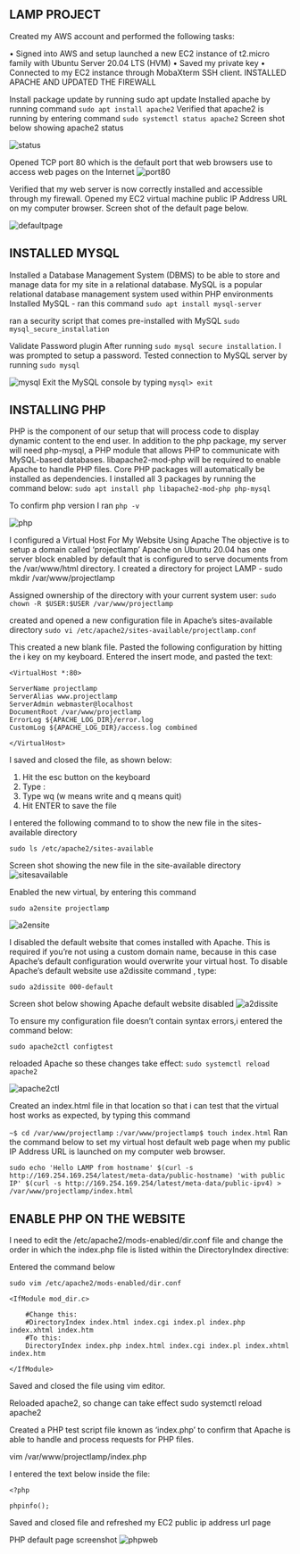 ## LAMP PROJECT

Created my AWS account and performed the following tasks:

• Signed into AWS and setup launched a new EC2 instance of t2.micro family with Ubuntu Server 20.04 LTS (HVM)
• Saved my private key
• Connected to my EC2 instance through MobaXterm SSH client.
INSTALLED APACHE AND UPDATED THE FIREWALL

Install package update by running sudo apt update
Installed apache by running command `sudo apt install apache2`
Verified that apache2 is running by entering command `sudo systemctl status apache2`
Screen shot below showing apache2 status

![status](images/status.png)

Opened TCP port 80 which is the default port that web browsers use to access web pages on the Internet
![port80](images/port80.png)

Verified that my web server is now correctly installed and accessible through my firewall. Opened my EC2 virtual machine public IP Address URL on my computer browser.
Screen shot of the default page below.

![defaultpage](images/defaultpage.png)

## INSTALLED MYSQL

Installed a Database Management System (DBMS) to be able to store and manage data for my site in a relational database. MySQL is a popular relational database management system used within PHP environments
Installed MySQL - ran this command
`sudo apt install mysql-server`

ran a security script that comes pre-installed with MySQL
`sudo mysql_secure_installation`

Validate Password plugin
After running `sudo mysql secure installation`. I was prompted to setup a password.
Tested connection to MySQL server by running `sudo mysql`

![mysql](images/mysql.png)
Exit the MySQL console by typing `mysql> exit`

## INSTALLING PHP

PHP is the component of our setup that will process code to display dynamic content to the end user.
In addition to the php package, my server will need php-mysql, a PHP module that allows PHP to communicate with MySQL-based databases.
libapache2-mod-php will be required to enable Apache to handle PHP files. Core PHP packages will automatically be installed as dependencies.
I installed all 3 packages by running the command below:
`sudo apt install php libapache2-mod-php php-mysql`

To confirm php version I ran `php -v`

![php](images/php.png)

I configured a Virtual Host For My Website Using Apache
The objective is to setup a domain called ‘projectlamp’
Apache on Ubuntu 20.04 has one server block enabled by default that is configured to serve documents from the /var/www/html directory.
I created a directory for project LAMP - sudo mkdir /var/www/projectlamp

Assigned ownership of the directory with your current system user:
`sudo chown -R $USER:$USER /var/www/projectlamp`

created and opened a new configuration file in Apache’s sites-available directory
`sudo vi /etc/apache2/sites-available/projectlamp.conf`

This created a new blank file. Pasted the following configuration by hitting the i key on my keyboard. Entered the insert mode, and pasted the text:

`<VirtualHost *:80>`

    ServerName projectlamp
    ServerAlias www.projectlamp
    ServerAdmin webmaster@localhost
    DocumentRoot /var/www/projectlamp
    ErrorLog ${APACHE_LOG_DIR}/error.log
    CustomLog ${APACHE_LOG_DIR}/access.log combined

`</VirtualHost>`

I saved and closed the file, as shown below:

1. Hit the esc button on the keyboard
2. Type :
3. Type wq (w means write and q means quit)
4. Hit ENTER to save the file

I entered the following command to to show the new file in the sites-available directory

`sudo ls /etc/apache2/sites-available`

Screen shot showing the new file in the site-available directory
![sitesavailable](images/sitesavailable.png)

Enabled the new virtual, by entering this command

`sudo a2ensite projectlamp`

![a2ensite](images/a2ensite.png)

I disabled the default website that comes installed with Apache. This is required if you’re not using a custom domain name, because in this case Apache’s default configuration would overwrite your virtual host. To disable Apache’s default website use a2dissite command , type:

`sudo a2dissite 000-default`

Screen shot below showing Apache default website disabled
![a2dissite](images/a2dissite.png)

To ensure my configuration file doesn’t contain syntax errors,i entered the command below:

`sudo apache2ctl configtest`

reloaded Apache so these changes take effect:
`sudo systemctl reload apache2`

![apache2ctl](images/apache2ctl.png)

Created an index.html file in that location so that i can test that the virtual host works as expected, by typing this command

`~$ cd /var/www/projectlamp`
`:/var/www/projectlamp$ touch index.html`
Ran the command below to set my virtual host default web page when my public IP Address URL is launched on my computer web browser.

`sudo echo 'Hello LAMP from hostname' $(curl -s http://169.254.169.254/latest/meta-data/public-hostname) 'with public IP' $(curl -s http://169.254.169.254/latest/meta-data/public-ipv4) > /var/www/projectlamp/index.html`

## ENABLE PHP ON THE WEBSITE

I need to edit the /etc/apache2/mods-enabled/dir.conf file and change the order in which the index.php file is listed within the DirectoryIndex directive:

Entered the command below

`sudo vim /etc/apache2/mods-enabled/dir.conf`

`<IfModule mod_dir.c>`

        #Change this:
        #DirectoryIndex index.html index.cgi index.pl index.php index.xhtml index.htm
        #To this:
        DirectoryIndex index.php index.html index.cgi index.pl index.xhtml index.htm

`</IfModule>`

Saved and closed the file using vim editor.

Reloaded apache2, so change can take effect
sudo systemctl reload apache2

Created a PHP test script file known as ‘index.php’ to confirm that Apache is able to handle and process requests for PHP files.

vim /var/www/projectlamp/index.php

I entered the text below inside the file:

`<?php`

`phpinfo();`

Saved and closed file and refreshed my EC2 public ip address url page

PHP default page screenshot
![phpweb](images/phpweb.png)
